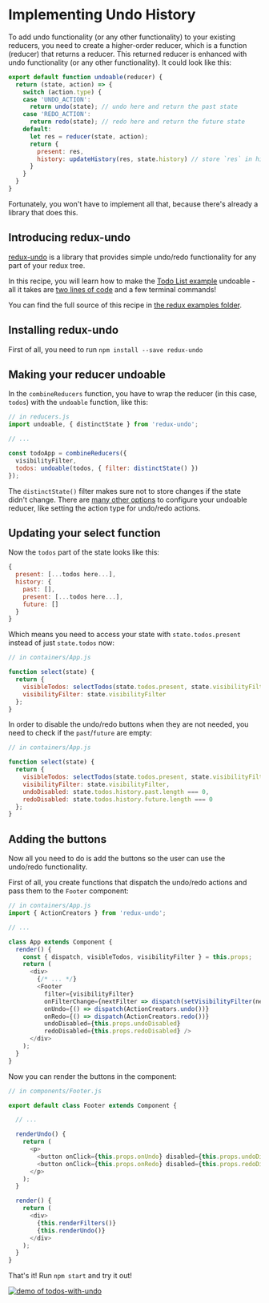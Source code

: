 # Implementing Undo History

To add undo functionality (or any other functionality) to your existing
reducers, you need to create a higher-order reducer, which is a function
(reducer) that returns a reducer. This returned reducer is enhanced with undo
functionality (or any other functionality). It could look like this:

```js
export default function undoable(reducer) {
  return (state, action) => {
    switch (action.type) {
    case 'UNDO_ACTION':
      return undo(state); // undo here and return the past state
    case 'REDO_ACTION':
      return redo(state); // redo here and return the future state
    default:
      let res = reducer(state, action);
      return {
        present: res,
        history: updateHistory(res, state.history) // store `res` in history
      }
    }
  }
}
```

Fortunately, you won't have to implement all that, because there's already a
library that does this.


## Introducing redux-undo

[redux-undo](https://github.com/omnidan/redux-undo) is a library that provides
simple undo/redo functionality for any part of your redux tree.

In this recipe, you will learn how to make the [Todo List example](http://rackt.github.io/redux/docs/basics/ExampleTodoList.html)
undoable - all it takes are [two lines of code](https://twitter.com/dan_abramov/status/647040825826918400)
and a few terminal commands!

You can find the full source of this recipe in [the redux examples folder](https://github.com/rackt/redux/tree/master/examples/todos-with-undo).


## Installing redux-undo

First of all, you need to run `npm install --save redux-undo`


## Making your reducer undoable

In the `combineReducers` function, you have to wrap the reducer (in this case,
`todos`) with the `undoable` function, like this:

```js
// in reducers.js
import undoable, { distinctState } from 'redux-undo';

// ...

const todoApp = combineReducers({
  visibilityFilter,
  todos: undoable(todos, { filter: distinctState() })
});
```

The `distinctState()` filter makes sure not to store changes if the state didn't
change. There are [many other options](https://github.com/omnidan/redux-undo#configuration)
to configure your undoable reducer, like setting the action type for undo/redo
actions.


## Updating your select function

Now the `todos` part of the state looks like this:

```js
{
  present: [...todos here...],
  history: {
    past: [],
    present: [...todos here...],
    future: []
  }
}
```

Which means you need to access your state with `state.todos.present` instead of
just `state.todos` now:

```js
// in containers/App.js

function select(state) {
  return {
    visibleTodos: selectTodos(state.todos.present, state.visibilityFilter),
    visibilityFilter: state.visibilityFilter
  };
}
```

In order to disable the undo/redo buttons when they are not needed, you need to
check if the `past`/`future` are empty:

```js
// in containers/App.js

function select(state) {
  return {
    visibleTodos: selectTodos(state.todos.present, state.visibilityFilter),
    visibilityFilter: state.visibilityFilter,
    undoDisabled: state.todos.history.past.length === 0,
    redoDisabled: state.todos.history.future.length === 0
  };
}
```


## Adding the buttons

Now all you need to do is add the buttons so the user can use the undo/redo
functionality.

First of all, you create functions that dispatch the undo/redo actions and pass
them to the `Footer` component:

```js
// in containers/App.js
import { ActionCreators } from 'redux-undo';

// ...

class App extends Component {
  render() {
    const { dispatch, visibleTodos, visibilityFilter } = this.props;
    return (
      <div>
        {/* ... */}
        <Footer
          filter={visibilityFilter}
          onFilterChange={nextFilter => dispatch(setVisibilityFilter(nextFilter))}
          onUndo={() => dispatch(ActionCreators.undo())}
          onRedo={() => dispatch(ActionCreators.redo())}
          undoDisabled={this.props.undoDisabled}
          redoDisabled={this.props.redoDisabled} />
      </div>
    );
  }
}
```

Now you can render the buttons in the component:

```js
// in components/Footer.js

export default class Footer extends Component {

  // ...

  renderUndo() {
    return (
      <p>
        <button onClick={this.props.onUndo} disabled={this.props.undoDisabled}>Undo</button>
        <button onClick={this.props.onRedo} disabled={this.props.redoDisabled}>Redo</button>
      </p>
    );
  }

  render() {
    return (
      <div>
        {this.renderFilters()}
        {this.renderUndo()}
      </div>
    );
  }
}
```

That's it! Run `npm start` and try it out!

[![demo of todos-with-undo](http://i.imgur.com/lvDFHkH.gif)](https://twitter.com/dan_abramov/status/647038407286390784)
